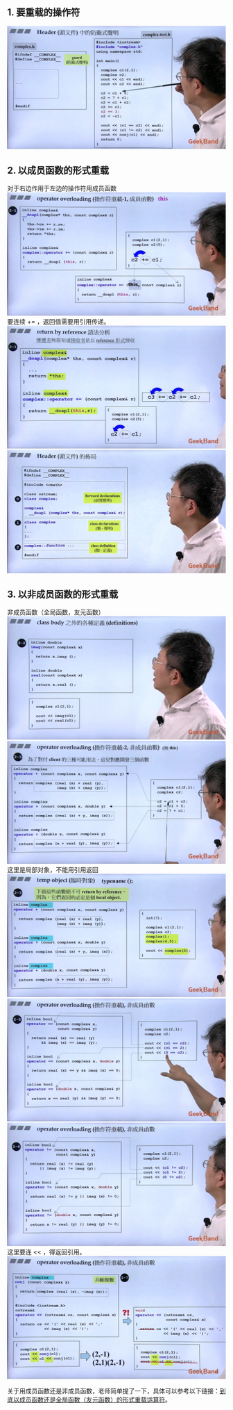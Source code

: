 ## 1. 要重载的操作符
![](attachments/5.1操作符重载与临时对象_要重载操作符.jpg)
  
## 2. 以成员函数的形式重载
对于右边作用于左边的操作符用成员函数  
![](attachments/5.2.1操作符重载与临时对象_成员函数.jpg)
要连续 += ，返回值需要用引用传递。
![](attachments/5.2.2操作符重载与临时对象_成员函数.jpg)
![](attachments/5.2.3操作符重载与临时对象_成员函数.jpg)
  
## 3. 以非成员函数的形式重载
非成员函数（全局函数，友元函数）
![](attachments/5.3.1操作符重载与临时对象_非成员函数.jpg)
![](attachments/5.3.2操作符重载与临时对象_非成员函数.jpg)
这里是局部对象，不能用引用返回
![](attachments/5.3.3操作符重载与临时对象_非成员函数.jpg)
![](attachments/5.3.4操作符重载与临时对象_非成员函数.jpg)
![](attachments/5.3.5操作符重载与临时对象_非成员函数.jpg)
这里要连 << ，得返回引用。
![](attachments/5.3.6操作符重载与临时对象_非成员函数.jpg)
  
关于用成员函数还是非成员函数，老师简单提了一下，具体可以参考以下链接：[到底以成员函数还是全局函数（友元函数）的形式重载运算符](https://zhuanlan.zhihu.com/p/627744466)。